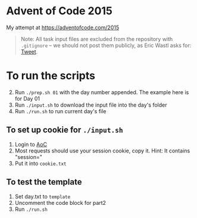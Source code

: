 # Advent of Code 2015

My attempt at <https://adventofcode.com/2015>

> Note: All task input files are excluded from the repository with `.gitignore` – we should not post them publicly, as Eric Wastl asks for: [Tweet](https://twitter.com/ericwastl/status/1465805354214830081).

# To run the scripts
2. Run `./prep.sh 01` with the day number appended. The example here is for Day 01
3. Run `./input.sh` to download the input file into the day's folder
4. Run `./run.sh` to run current day's file

## To set up cookie for `./input.sh`
1. Login to [AoC](https://adventofcode.com/)
2. Most requests should use your session cookie, copy it. Hint: It contains "session="
3. Put it into `cookie.txt`

## To test the template
1. Set day.txt to `template`
2. Uncomment the code block for part2
3. Run `./run.sh`
